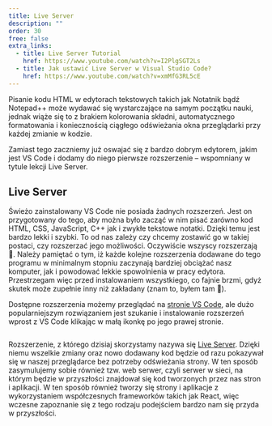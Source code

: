 ```yaml
---
title: Live Server
description: ""
order: 30
free: false
extra_links:
  - title: Live Server Tutorial
    href: https://www.youtube.com/watch?v=I2PlgSGT2Ls
  - title: Jak ustawić Live Server w Visual Studio Code?
    href: https://www.youtube.com/watch?v=xmMfG3RL5cE
---
```


Pisanie kodu HTML w edytorach tekstowych takich jak Notatnik bądź Notepad++ może wydawać się wystarczające na samym początku nauki, jednak wiąże się to z brakiem kolorowania składni, automatycznego formatowania i koniecznością ciągłego odświeżania okna przeglądarki przy każdej zmianie w kodzie.

Zamiast tego zaczniemy już oswajać się z bardzo dobrym edytorem, jakim jest VS Code i dodamy do niego pierwsze rozszerzenie – wspomniany w tytule lekcji Live Server.

## Live Server

Świeżo zainstalowany VS Code nie posiada żadnych rozszerzeń. Jest on przygotowany do tego, aby można było zacząć w nim pisać zarówno kod HTML, CSS, JavaScript, C++ jak i zwykłe tekstowe notatki. Dzięki temu jest bardzo lekki i szybki. To od nas zależy czy chcemy zostawić go w takiej postaci, czy rozszerzać jego możliwości. Oczywiście wszyscy rozszerzają 🙂. Należy pamiętać o tym, iż każde kolejne rozszerzenia dodawane do tego programu w minimalnym stopniu zaczynają bardziej obciążać nasz komputer, jak i powodować lekkie spowolnienia w pracy edytora. Przestrzegam więc przed instalowaniem wszystkiego, co fajnie brzmi, gdyż skutek może zupełnie inny niż zakładany (znam to, byłem tam 🙂).

Dostępne rozszerzenia możemy przeglądać na [stronie VS Code](https://marketplace.visualstudio.com/vscode), ale dużo popularniejszym rozwiązaniem jest szukanie i instalowanie rozszerzeń wprost z VS Code klikając w małą ikonkę po jego prawej stronie.

<img alt="" src="/kurs/statyczna/img/podstawy-html/liveserver.png" />

Rozszerzenie, z którego dzisiaj skorzystamy nazywa się [Live Server](https://marketplace.visualstudio.com/items?itemName=ritwickdey.LiveServer). Dzięki niemu wszelkie zmiany oraz nowo dodawany kod będzie od razu pokazywał się w naszej przeglądarce bez potrzeby odświeżania strony. W ten sposób zasymulujemy sobie również tzw. web serwer, czyli serwer w sieci, na którym będzie w przyszłości znajdował się kod tworzonych przez nas stron i aplikacji. W ten sposób również tworzy się strony i aplikacje z wykorzystaniem współczesnych frameworków takich jak React, więc wczesne zapoznanie się z tego rodzaju podejściem bardzo nam się przyda w przyszłości.
